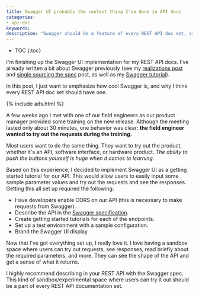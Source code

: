 ```yaml
---
title: Swagger UI probably the coolest thing I've done in API docs
categories:
- api-doc
keywords:
description: "Swagger should be a feature of every REST API doc set, since it connects with the user's primary desire to try out a product in order to learn it."
---
```


* TOC
{:toc}

I'm finishing up the Swagger UI implementation for my REST API docs. I've already written a bit about Swagger previously (see my [realizations post](https://idratherbewriting.com/2015/12/10/ten-realizations-using-swagger-and-swagger-ui/) and [single sourcing the spec](https://idratherbewriting.com/2015/12/03/overcoming-doc-fragmentation-with-swagger-spec/) post, as well as my [Swagger tutorial](https://idratherbewriting.com/learnapidoc/pubapis_swagger.html)).

In this post, I just want to emphasize how cool Swagger is, and why I think every REST API doc set should have one.

{% include ads.html %}

A few weeks ago I met with one of our field engineers as our product manager provided some training on the new release. Although the meeting lasted only about 30 minutes, one behavior was clear: **the field engineer wanted to try out the requests during the training.**

Most users want to do the same thing. They want to try out the product, whether it's an API, software interface, or hardware product. *The ability to push the buttons yourself is huge when it comes to learning.*

Based on this experience, I decided to implement Swagger UI as a getting started tutorial for our API. This would allow users to easily input some sample parameter values and try out the requests and see the responses. Getting this all set up required the following:

* Have developers enable CORS on our API (this is necessary to make requests from Swagger).
* Describe the API in the [Swagger specification](http://swagger.io/specification/).
* Create getting started tutorials for each of the endpoints.
* Set up a test environment with a sample configuration.
* Brand the Swagger UI display.

Now that I've got everything set up, I really love it. I love having a sandbox space where users can try out requests, see responses, read briefly about the required parameters, and more. They can see the shape of the API and get a sense of what it returns.

I highly recommend describing in your REST API with the Swagger spec. This kind of sandbox/experimental space where users can try it out should be a part of every REST API documentation set.
